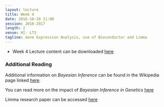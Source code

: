 ```yaml
---
layout: lecture
title: Week 4
date: 2016-10-20 11:00
session: 2016-2017
length: 2
venue: HI- LT3
tagline: Gene Expression Analysis, use of Bioconductor and Limma
---
```


* Week 4 Lecture content can be downloaded [here](http://opendsi.cc/bioinformatics/assets/Lecture_Wk4.pdf)

### Additional Reading

Additional information on *Bayesian Inference* can be found in the Wikipedia page linked [here](https://en.wikipedia.org/wiki/Bayesian_inference).


You can read more on the impact of *Bayesian Inference in Genetics* [here](http://opendsi.cc/bioinformatics/assets/Bayesian_Rev_genetics.pdf)


Limma research paper can be accessed [here](http://opendsi.cc/bioinformatics/assets/limma-biocbook-reprint.pdf)
